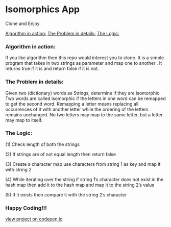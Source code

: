 # Isomorphics App
Clone and Enjoy

[Algorithm in action:](#Algorithm-in-action:)
[The Problem in details:](#The-Problem-in-details:)
[The Logic:](#The-Logic:)

### Algorithm in action:
If you like algorithm then this repo would interest you to clone. It is a simple program that takes in two strings as parameter and map one to another . It returns true if it is and return false if it is not.

### The Problem in details:
Given two (dictionary) words as Strings, determine if they are isomorphic. Two words are called isomorphic
if the letters in one word can be remapped to get the second word. Remapping a letter means replacing all
occurrences of it with another letter while the ordering of the letters remains unchanged. No two letters
may map to the same letter, but a letter may map to itself.

### The Logic:
(1) Check length of both the strings

(2) If strings are of not equal length then return false

(3) Create a character map use characters from string 1 as key and map it with string 2

(4) While iterating over the string if string 1’s character does not exist in the hash map then add it to the hash map and map it to the string 2’s value

(5) If it exists then compare it with the string 2’s character

### Happy Coding!!!
[view project on codepen.io](https://codepen.io/NodeDeWeb/pen/gJvzmx)